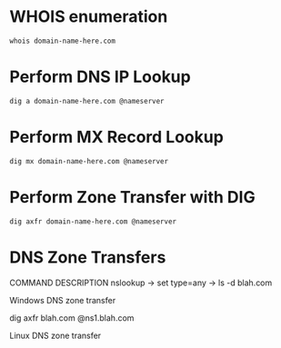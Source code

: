 # WHOIS enumeration
```shell
whois domain-name-here.com 
```
# Perform DNS IP Lookup
```shell
dig a domain-name-here.com @nameserver 
```
# Perform MX Record Lookup
```shell
dig mx domain-name-here.com @nameserver
```
# Perform Zone Transfer with DIG
```shell 
dig axfr domain-name-here.com @nameserver
```
# DNS Zone Transfers
COMMAND	DESCRIPTION
nslookup -> set type=any -> ls -d blah.com

Windows DNS zone transfer

dig axfr blah.com @ns1.blah.com

Linux DNS zone transfer
